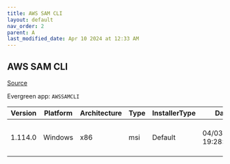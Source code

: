 ```yaml
---
title: AWS SAM CLI
layout: default
nav_order: 2
parent: A
last_modified_date: Apr 10 2024 at 12:33 AM
---
```


## AWS SAM CLI

[Source](https://github.com/aws/aws-sam-cli/)

Evergreen app: `AWSSAMCLI`

| Version | Platform | Architecture | Type | InstallerType | Date                | Size     | URI                                                                                                                                                                          |
| ------- | -------- | ------------ | ---- | ------------- | ------------------- | -------- | ---------------------------------------------------------------------------------------------------------------------------------------------------------------------------- |
| 1.114.0 | Windows  | x86          | msi  | Default       | 04/03/2024 19:28:30 | 87093248 | [https://github.com/aws/aws-sam-cli/releases/download/v1.114.0/AWS_SAM_CLI_64_PY3.msi](https://github.com/aws/aws-sam-cli/releases/download/v1.114.0/AWS_SAM_CLI_64_PY3.msi) |
